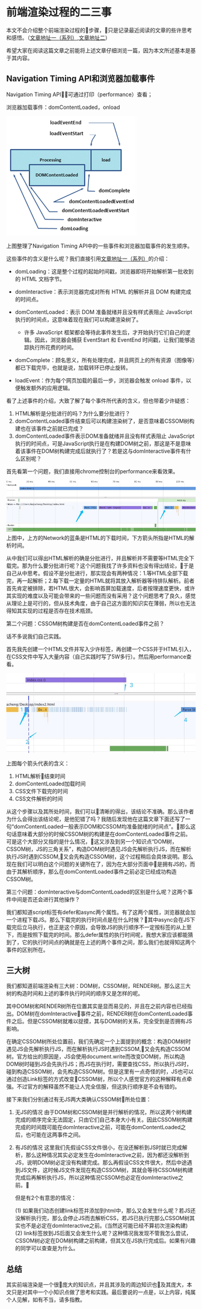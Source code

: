 # 前端渲染过程的二三事
本文不会介绍整个前端渲染过程的步骤，只是记录最近阅读的文章的些许思考和感悟。（[文章地址一（系列）](https://developers.google.cn/web/fundamentals/performance/critical-rendering-path/),[文章地址二](https://calendar.perfplanet.com/2012/deciphering-the-critical-rendering-path/)）

希望大家在阅读这篇文章之前能将上述文章仔细浏览一篇，因为本文所述基本是基于其内容。

## Navigation Timing API和浏览器加载事件
Navigation Timing API：可通过打印（performance）查看；

浏览器加载事件：domContentLoaded，onload

![ke](https://github.com/kejiacheng/blog/blob/master/imgs/%E5%89%8D%E7%AB%AF%E6%B8%B2%E6%9F%93%E8%BF%87%E7%A8%8B%E7%9A%84%E4%BA%8C%E4%B8%89%E4%BA%8B/1.png)

上图整理了Navigation Timing API中的一些事件和浏览器加载事件的发生顺序。

这些事件的含义是什么呢？我们直接引用[文章地址一（系列）](https://developers.google.cn/web/fundamentals/performance/critical-rendering-path/measure-crp)的介绍：
- domLoading：这是整个过程的起始时间戳，浏览器即将开始解析第一批收到的 HTML 文档字节。
- domInteractive：表示浏览器完成对所有 HTML 的解析并且 DOM 构建完成的时间点。
- domContentLoaded：表示 DOM 准备就绪并且没有样式表阻止 JavaScript 执行的时间点，这意味着现在我们可以构建渲染树了。
    
   - 许多 JavaScript 框架都会等待此事件发生后，才开始执行它们自己的逻辑。因此，浏览器会捕获 EventStart 和 EventEnd 时间戳，让我们能够追踪执行所花费的时间。
-  domComplete：顾名思义，所有处理完成，并且网页上的所有资源（图像等）都已下载完毕，也就是说，加载转环已停止旋转。
-  loadEvent：作为每个网页加载的最后一步，浏览器会触发 onload 事件，以便触发额外的应用逻辑。

看了上述事件的介绍，大致了解了每个事件所代表的含义，但也带着少许疑惑：

1. HTML解析是分批进行的吗？为什么要分批进行？
2. domContentLoaded事件结束后可以构建渲染树了，是否意味着CSSOM树构建也在该事件之前就已完成？
3. domContentLoaded事件表示DOM准备就绪并且没有样式表阻止 JavaScript执行的时间点，可是JavaScript执行是在构建DOM树之前，那这是不是意味着该事件在DOM树构建完成后就执行了？若是这与domInteractive事件有什么区别呢？

首先看第一个问题，我们直接用chrome控制台的performance来看效果。

![ke](https://github.com/kejiacheng/blog/blob/master/imgs/%E5%89%8D%E7%AB%AF%E6%B8%B2%E6%9F%93%E8%BF%87%E7%A8%8B%E7%9A%84%E4%BA%8C%E4%B8%89%E4%BA%8B/2.png)
上图中，上方的Network的蓝条是HTML的下载时间，下方箭头所指是HTML的解析时间。

从中我们可以得出HTML解析的确是分批进行，并且解析并不需要等HTML完全下载完。那为什么要分批进行呢？这个问题我找了许多资料也没有得出结论，于是自己从中思考。假设不是分批进行，那实现会有两种情况：1.等HTML全部下载完，再一起解析；2.每下载一定量的HTML就将其放入解析器等待排队解析。前者首先肯定被排除，若HTML很大，会影响首屏加载速度，后者按理速度更快，或许其实现的难度以及可能会带来的一些问题而没有采用？这个问题思考了良久，感觉从理论上是可行的，但从技术角度，由于自己这方面的知识实在薄弱，所以也无法得知其实现的过程是否存在技术瓶颈。

第二个问题：CSSOM树构建是否在domContentLoaded事件之前？

话不多说我们自己实践。

首先我先创建一个HTML文件并写入少许标签，再创建一个CSS并于HTML引入，在CSS文件中写入大量内容（自己实践时写了5W多行）。然后用performance查看。

![ke](https://github.com/kejiacheng/blog/blob/master/imgs/%E5%89%8D%E7%AB%AF%E6%B8%B2%E6%9F%93%E8%BF%87%E7%A8%8B%E7%9A%84%E4%BA%8C%E4%B8%89%E4%BA%8B/3.png)

上图每个箭头代表的含义：
1. HTML解析结束时间
2. domContentLoaded加载时间
3. CSS文件下载完的时间
4. CSS文件解析的时间

从这个步骤以及其所处时间，我们可以清晰的得出，该结论不准确。那么该作者为什么会得出该结论呢，是他犯错了吗？我随后发现他在这篇文章下面还写了一句“domContentLoaded一般表示DOM和CSSOM均准备就绪的时间点”。那么这句话意味着大部分的时候CSSOM树的构建是在domContentLoaded事件之前。可是这个大部分又指的是什么情况，这又涉及到另一个知识点“DOM树，CSSOM树，JS的三角关系”，构造DOM树时遇见JS会先解析执行JS，而在解析执行JS时遇到CSSOM,又会先构造CSSOM树，这个过程稍后会具体说明。那么现在我们可以明白这个问题的关键所在了，因为在大部分页面中是拥有JS的，而由于其解析顺序，那么在domContentLoaded事件之前必定已经成功构造CSSOM树。

第三个问题：domInteractive与domContentLoaded的区别是什么呢？这两个事件中间是否还会进行其他操作？

我们都知道script标签有defer和async两个属性。有了这两个属性，浏览器就会加一个进程下载JS。那么下载完的执行时间点是在什么时候？其中async会在JS下载完后立马执行，也正是这个原因，会导致JS的执行顺序不一定按标签的从上至下，而是按照下载完的时间。那么defer属性的执行时间呢，我想大家应该都能猜到了，它的执行时间点的确就是在上述的两个事件之间，那么我们也就得知这两个事件的区别所在。

## 三大树

我们都知道前端渲染有三大树：DOM树，CSSOM树，RENDER树。那么这三大树的构造时间和上述的事件执行时间的顺序又是怎样的呢。

其中DOM树和RENDER树所在位置其实是显而易见的，并且在之前内容也已经指出。DOM树在domInteractive事件之前，RENDER树在domContentLoaded事件之后。但是CSSOM树就难以捉摸，其与DOM树的关系，完全受到是否拥有JS影响。

在确定CSSOM树所处位置前，我们先确定一个上面提到的概念：构造DOM树时遇见JS会先解析执行JS，而在解析执行JS时遇到CSSOM,又会先构造CSSOM树。官方给出的原因是，JS会使用document.write而改变DOM树，所以构造DOM树时碰到JS会先执行JS；而JS在执行时，需要查找CSS，所以执行JS时，碰到构造CSSOM树，会先构造CSSOM树。但是这里有一点奇怪的时，JS也可以通过创造Link标签的方式改变CSSOM树，所以个人感觉官方的这种解释有点牵强。不过官方的解释虽然不能让人完全信服，但这执行顺序是不会有错的。

接下来我们分别通过有无JS两大类确认CSSOM树所处位置：
1. 无JS的情况
   由于DOM树和CSSOM树是并行解析的情况，所以这两个树构建完成的顺序完全无法固定，只由它们自己本身大小有关。因此CSSOM树构建完成的时间既可能在domInteractive之前，可能在domContentLoaded之后，也可能在这两事件之间。
2. 有JS的情况
   这里我们先假设CSS文件很小，在没还解析到JS时就已完成解析，那么这种情况其实必定发生在domInteractive之前，因为都还没解析到JS，说明DOM树必定没有构建完成。那么再假设CSS文件很大，然后中途遇到JS文件，这时候JS文件发现在构造CSSOM树，其就会等待CSSOM树构建完成后再解析执行JS，所以这种情况CSSOM也必定在domInteractive之前。

   但是有2个有意思的情况：
   
   (1) 如果我们动态创建link标签并添加到html中，那么又会发生什么呢？若JS还没解析执行完，那么会停止JS而去解析CSS，若JS已执行完那么CSSOM树其实也不是必定在domInteractive之前。(当然这可能已经不算初次渲染构建)
   (2) link标签放到JS后面又会发生什么呢？这种情况我发现不管我怎么尝试，CSSOM树必定在DOM树构建之前构建，但其又在JS执行完成后。如果有兴趣的同学可以查查是为什么。

## 总结
其实前端渲染是一个很庞大的知识点，并且其涉及的周边知识也及其庞大，本文只是对其中一个小知识点做了思考和实践。最后要说的一点是，以上内容，纯属个人见解，如有不当，请多指教。